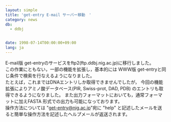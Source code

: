```yaml
---
layout: simple
title: 'get-entry E-mail サーバー移動　'
category: news
db:
  - ddbj


date: 1998-07-14T00:00:00+09:00
lang: ja
---
```


E-mail版 get-entryのサービスをftp2(ftp.ddbj.nig.ac.jp)に移行しました。<br>この作業にともない，一部の機能を拡張し，基本的には WWW版 get-entryと同じ条件で検索を行なえるようになりました。<br>たとえば，これまではDNAエントリしか取得できませんでしたが， 今回の機能拡張によりアミノ酸データベース(PIR, Swiss-prot, DAD, PDB) のエントリも取得できるようになりました。 また出力フォーマットにおいても，通常フォーマットに加えFASTA 形式での出力も可能になっております。<br>操作方法については "get-entry@nig.ac.jp"宛に "help" と記述したメールを送ると簡単な操作方法を記述したヘルプメールが返送されます。
